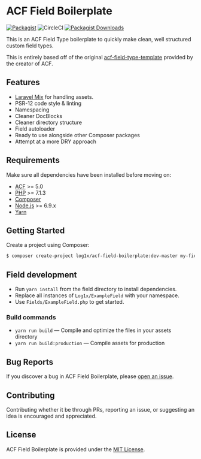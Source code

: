 # ACF Field Boilerplate

[![Packagist](https://img.shields.io/packagist/v/log1x/acf-field-boilerplate.svg?style=flat-square)](https://packagist.org/packages/log1x/acf-field-boilerplate)
![CircleCI](https://img.shields.io/circleci/build/gh/Log1x/acf-field-boilerplate.svg?style=flat-square)
[![Packagist Downloads](https://img.shields.io/packagist/dt/log1x/acf-field-boilerplate.svg?style=flat-square)](https://packagist.org/packages/log1x/acf-field-boilerplate)

This is an ACF Field Type boilerplate to quickly make clean, well structured custom field types.

This is entirely based off of the original [acf-field-type-template](https://github.com/elliotcondon/acf-field-type-template) provided by the creator of ACF.

## Features

* [Laravel Mix](https://laravelmix.com) for handling assets.
* PSR-12 code style & linting
* Namespacing
* Cleaner DocBlocks
* Cleaner directory structure
* Field autoloader
* Ready to use alongside other Composer packages
* Attempt at a more DRY approach

## Requirements

Make sure all dependencies have been installed before moving on:

* [ACF](https://www.advancedcustomfields.com/pro/) >= 5.0
* [PHP](http://php.net/manual/en/install.php) >= 7.1.3
* [Composer](https://getcomposer.org/download/)
* [Node.js](http://nodejs.org/) >= 6.9.x
* [Yarn](https://yarnpkg.com/en/docs/install)

## Getting Started

Create a project using Composer:

```bash
$ composer create-project log1x/acf-field-boilerplate:dev-master my-field
```

## Field development

* Run `yarn install` from the field directory to install dependencies.
* Replace all instances of `Log1x/ExampleField` with your namespace.
* Use `Fields/ExampleField.php` to get started.

### Build commands

* `yarn run build` — Compile and optimize the files in your assets directory
* `yarn run build:production` — Compile assets for production

## Bug Reports

If you discover a bug in ACF Field Boilerplate, please [open an issue](https://github.com/log1x/acf-field-boilerplate/issues).

## Contributing

Contributing whether it be through PRs, reporting an issue, or suggesting an idea is encouraged and appreciated.

## License

ACF Field Boilerplate is provided under the [MIT License](https://github.com/log1x/acf-field-boilerplate/blob/master/LICENSE.md).
